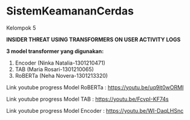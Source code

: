 # SistemKeamananCerdas
Kelompok 5

**INSIDER THREAT USING TRANSFORMERS ON USER ACTIVITY LOGS**

**3 model transformer yang digunakan:**
1. Encoder (Ninka Natalia-1301210471)
2. TAB (Maria Rosari-1301210065)
3. RoBERTa (Neha Novera-1301213320)

 
Link youtube progress Model RoBERTa : https://youtu.be/uq9it0wORMI

Link youtube progress Model TAB : https://youtu.be/FcvpI-KF74s

Link youtube progress Model Encoder : https://youtu.be/WI-DaqLHSnc



